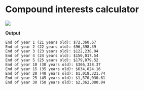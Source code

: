 Compound interests calculator
=================

![](https://raw.github.com/benji/compound-interests/master/screenshot.png)

<b>Output</b><br/>

```Starting at $50,000.00
End of year 1 (21 years old): $72,360.67
End of year 2 (22 years old): $96,398.39
End of year 3 (23 years old): $122,238.94
End of year 4 (24 years old): $150,017.54
End of year 5 (25 years old): $179,879.52
End of year 10 (30 years old): $366,338.37
End of year 15 (35 years old): $634,024.16
End of year 20 (40 years old): $1,018,321.74
End of year 25 (45 years old): $1,570,030.61
End of year 30 (50 years old): $2,362,080.04
```


